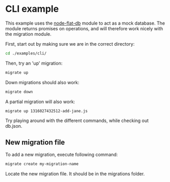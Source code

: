 # CLI example

This example uses the [node-flat-db](https://github.com/gabrielcsapo/node-flat-db) module to act as a mock database. 
The module returns promises on operations, and will therefore work nicely with the migration module.

First, start out by making sure we are in the correct directory:

```sh
cd ./examples/cli/
```

Then, try an 'up' migration:

```sh
migrate up
```

Down migrations should also work:

```sh
migrate down
```

A partial migration will also work:
```sh
migrate up 1316027432512-add-jane.js
```

Try playing around with the different commands, while checking out db.json.

## New migration file

To add a new migration, execute following command:

```sh
migrate create my-migration-name
```

Locate the new migration file. It should be in the migrations folder.
